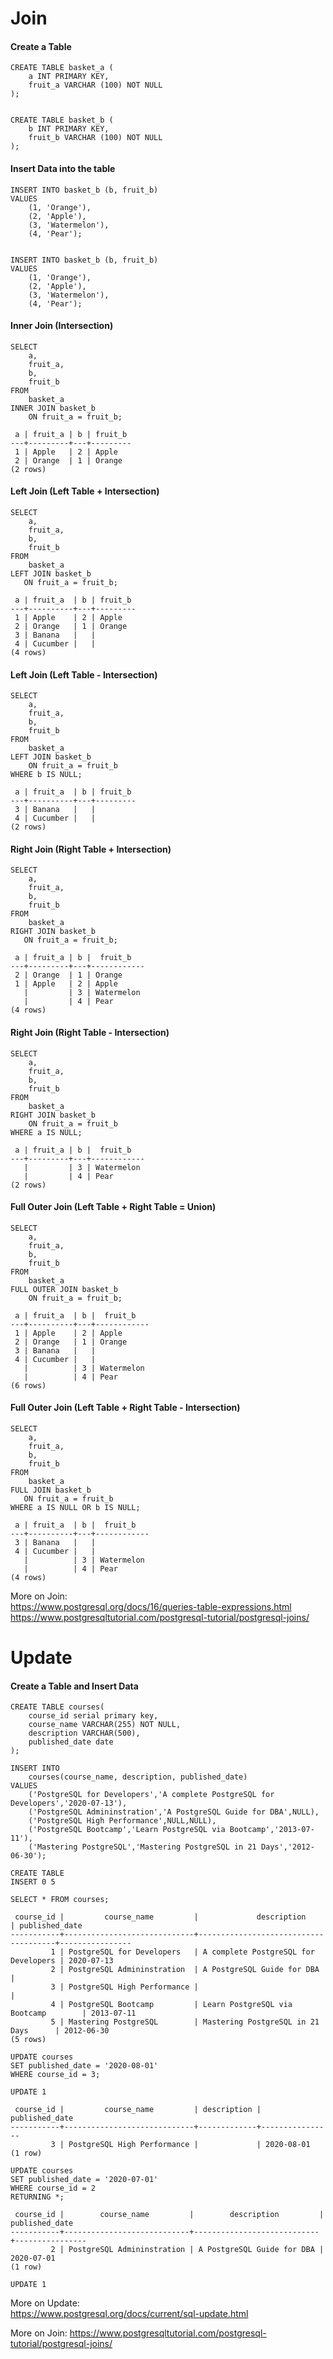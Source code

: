 # Join
#### Create a Table
```
CREATE TABLE basket_a (
    a INT PRIMARY KEY,
    fruit_a VARCHAR (100) NOT NULL
);


CREATE TABLE basket_b (
    b INT PRIMARY KEY,
    fruit_b VARCHAR (100) NOT NULL
);
```

#### Insert Data into the table
```
INSERT INTO basket_b (b, fruit_b)
VALUES
    (1, 'Orange'),
    (2, 'Apple'),
    (3, 'Watermelon'),
    (4, 'Pear');


INSERT INTO basket_b (b, fruit_b)
VALUES
    (1, 'Orange'),
    (2, 'Apple'),
    (3, 'Watermelon'),
    (4, 'Pear');
```

#### Inner Join (Intersection)
```
SELECT
    a,
    fruit_a,
    b,
    fruit_b
FROM
    basket_a
INNER JOIN basket_b
    ON fruit_a = fruit_b;
```
```
 a | fruit_a | b | fruit_b 
---+---------+---+---------
 1 | Apple   | 2 | Apple
 2 | Orange  | 1 | Orange
(2 rows)
```


#### Left Join (Left Table + Intersection)
```
SELECT
    a,
    fruit_a,
    b,
    fruit_b
FROM
    basket_a
LEFT JOIN basket_b 
   ON fruit_a = fruit_b;
```

```
 a | fruit_a  | b | fruit_b 
---+----------+---+---------
 1 | Apple    | 2 | Apple
 2 | Orange   | 1 | Orange
 3 | Banana   |   | 
 4 | Cucumber |   | 
(4 rows)
```

#### Left Join (Left Table - Intersection)
```
SELECT
    a,
    fruit_a,
    b,
    fruit_b
FROM
    basket_a
LEFT JOIN basket_b 
    ON fruit_a = fruit_b
WHERE b IS NULL;
```
```
 a | fruit_a  | b | fruit_b 
---+----------+---+---------
 3 | Banana   |   | 
 4 | Cucumber |   | 
(2 rows)

```

#### Right Join (Right Table + Intersection)
```
SELECT
    a,
    fruit_a,
    b,
    fruit_b
FROM
    basket_a
RIGHT JOIN basket_b 
   ON fruit_a = fruit_b;
```
```
 a | fruit_a | b |  fruit_b   
---+---------+---+------------
 2 | Orange  | 1 | Orange
 1 | Apple   | 2 | Apple
   |         | 3 | Watermelon
   |         | 4 | Pear
(4 rows)
```

#### Right Join (Right Table - Intersection)
```
SELECT
    a,
    fruit_a,
    b,
    fruit_b
FROM
    basket_a
RIGHT JOIN basket_b 
    ON fruit_a = fruit_b
WHERE a IS NULL;
```
```
 a | fruit_a | b |  fruit_b   
---+---------+---+------------
   |         | 3 | Watermelon
   |         | 4 | Pear
(2 rows)
```

#### Full Outer Join (Left Table + Right Table = Union)
```
SELECT
    a,
    fruit_a,
    b,
    fruit_b
FROM
    basket_a
FULL OUTER JOIN basket_b 
    ON fruit_a = fruit_b;
```
```
 a | fruit_a  | b |  fruit_b   
---+----------+---+------------
 1 | Apple    | 2 | Apple
 2 | Orange   | 1 | Orange
 3 | Banana   |   | 
 4 | Cucumber |   | 
   |          | 3 | Watermelon
   |          | 4 | Pear
(6 rows)
```

#### Full Outer Join (Left Table + Right Table - Intersection)
```
SELECT
    a,
    fruit_a,
    b,
    fruit_b
FROM
    basket_a
FULL JOIN basket_b 
   ON fruit_a = fruit_b
WHERE a IS NULL OR b IS NULL;
```
```
 a | fruit_a  | b |  fruit_b   
---+----------+---+------------
 3 | Banana   |   | 
 4 | Cucumber |   | 
   |          | 3 | Watermelon
   |          | 4 | Pear
(4 rows)
```
More on Join:  
https://www.postgresql.org/docs/16/queries-table-expressions.html
https://www.postgresqltutorial.com/postgresql-tutorial/postgresql-joins/

# Update
#### Create a Table and Insert Data
```
CREATE TABLE courses(
	course_id serial primary key,
	course_name VARCHAR(255) NOT NULL,
	description VARCHAR(500),
	published_date date
);

INSERT INTO 
	courses(course_name, description, published_date)
VALUES
	('PostgreSQL for Developers','A complete PostgreSQL for Developers','2020-07-13'),
	('PostgreSQL Admininstration','A PostgreSQL Guide for DBA',NULL),
	('PostgreSQL High Performance',NULL,NULL),
	('PostgreSQL Bootcamp','Learn PostgreSQL via Bootcamp','2013-07-11'),
	('Mastering PostgreSQL','Mastering PostgreSQL in 21 Days','2012-06-30');

```
```
CREATE TABLE  
INSERT 0 5
```
```
SELECT * FROM courses;
```
```
 course_id |         course_name         |             description              | published_date 
-----------+-----------------------------+--------------------------------------+----------------
         1 | PostgreSQL for Developers   | A complete PostgreSQL for Developers | 2020-07-13
         2 | PostgreSQL Admininstration  | A PostgreSQL Guide for DBA           | 
         3 | PostgreSQL High Performance |                                      | 
         4 | PostgreSQL Bootcamp         | Learn PostgreSQL via Bootcamp        | 2013-07-11
         5 | Mastering PostgreSQL        | Mastering PostgreSQL in 21 Days      | 2012-06-30
(5 rows)
```
```
UPDATE courses
SET published_date = '2020-08-01' 
WHERE course_id = 3;
```

```
UPDATE 1
```
```
 course_id |         course_name         | description | published_date 
-----------+-----------------------------+-------------+----------------
         3 | PostgreSQL High Performance |             | 2020-08-01
(1 row)
```

```
UPDATE courses
SET published_date = '2020-07-01'
WHERE course_id = 2
RETURNING *;
```
```
 course_id |        course_name         |        description         | published_date 
-----------+----------------------------+----------------------------+----------------
         2 | PostgreSQL Admininstration | A PostgreSQL Guide for DBA | 2020-07-01
(1 row)

UPDATE 1
```

More on Update:  
https://www.postgresql.org/docs/current/sql-update.html

More on Join:
https://www.postgresqltutorial.com/postgresql-tutorial/postgresql-joins/